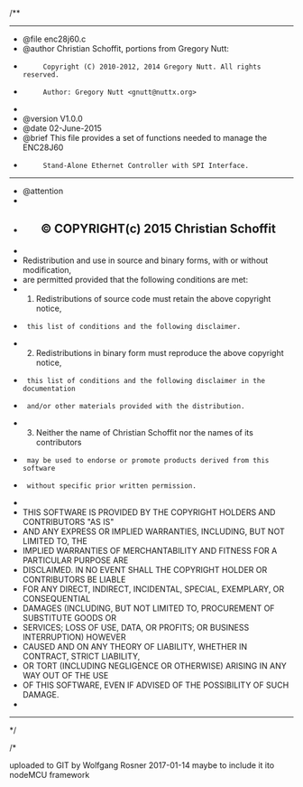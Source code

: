 /**
  ******************************************************************************
  * @file    enc28j60.c
  * @author  Christian Schoffit, portions from Gregory Nutt:
  *          Copyright (C) 2010-2012, 2014 Gregory Nutt. All rights reserved.
  *          Author: Gregory Nutt <gnutt@nuttx.org>
  *
  * @version V1.0.0
  * @date    02-June-2015
  * @brief   This file provides a set of functions needed to manage the ENC28J60
  *          Stand-Alone Ethernet Controller with SPI Interface.
  ******************************************************************************
  * @attention
  *
  * <h2><center>&copy; COPYRIGHT(c) 2015 Christian Schoffit</center></h2>
  *
  * Redistribution and use in source and binary forms, with or without modification,
  * are permitted provided that the following conditions are met:
  *   1. Redistributions of source code must retain the above copyright notice,
  *      this list of conditions and the following disclaimer.
  *   2. Redistributions in binary form must reproduce the above copyright notice,
  *      this list of conditions and the following disclaimer in the documentation
  *      and/or other materials provided with the distribution.
  *   3. Neither the name of Christian Schoffit nor the names of its contributors
  *      may be used to endorse or promote products derived from this software
  *      without specific prior written permission.
  *
  * THIS SOFTWARE IS PROVIDED BY THE COPYRIGHT HOLDERS AND CONTRIBUTORS "AS IS"
  * AND ANY EXPRESS OR IMPLIED WARRANTIES, INCLUDING, BUT NOT LIMITED TO, THE
  * IMPLIED WARRANTIES OF MERCHANTABILITY AND FITNESS FOR A PARTICULAR PURPOSE ARE
  * DISCLAIMED. IN NO EVENT SHALL THE COPYRIGHT HOLDER OR CONTRIBUTORS BE LIABLE
  * FOR ANY DIRECT, INDIRECT, INCIDENTAL, SPECIAL, EXEMPLARY, OR CONSEQUENTIAL
  * DAMAGES (INCLUDING, BUT NOT LIMITED TO, PROCUREMENT OF SUBSTITUTE GOODS OR
  * SERVICES; LOSS OF USE, DATA, OR PROFITS; OR BUSINESS INTERRUPTION) HOWEVER
  * CAUSED AND ON ANY THEORY OF LIABILITY, WHETHER IN CONTRACT, STRICT LIABILITY,
  * OR TORT (INCLUDING NEGLIGENCE OR OTHERWISE) ARISING IN ANY WAY OUT OF THE USE
  * OF THIS SOFTWARE, EVEN IF ADVISED OF THE POSSIBILITY OF SUCH DAMAGE.
  *
  ******************************************************************************
  */

/*

uploaded to GIT by Wolfgang Rosner 2017-01-14
maybe to include it ito nodeMCU framework